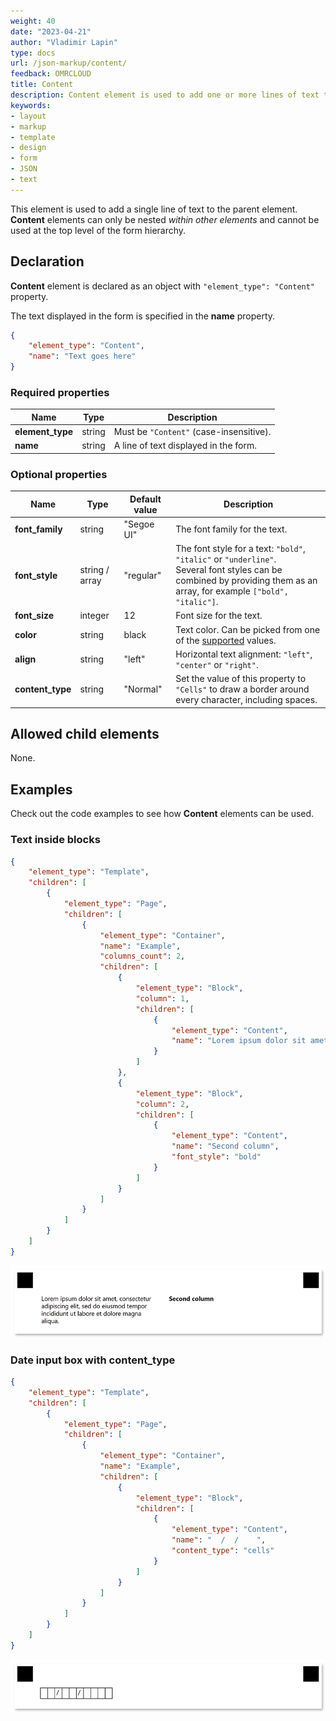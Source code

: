 ```yaml
---
weight: 40
date: "2023-04-21"
author: "Vladimir Lapin"
type: docs
url: /json-markup/content/
feedback: OMRCLOUD
title: Content
description: Content element is used to add one or more lines of text to the parent element.
keywords:
- layout
- markup
- template
- design
- form
- JSON
- text
---
```


This element is used to add a single line of text to the parent element. **Content** elements can only be nested _within other elements_ and cannot be used at the top level of the form hierarchy.

## Declaration

**Content** element is declared as an object with `"element_type": "Content"` property.

The text displayed in the form is specified in the **name** property.

```json
{
	"element_type": "Content",
	"name": "Text goes here"
}
```

### Required properties

Name | Type | Description
---- | ---- | -----------
**element_type** | string | Must be `"Content"` (case-insensitive).
**name** | string | A line of text displayed in the form.

### Optional properties

Name | Type | Default value | Description
---- | ---- | ------------- | -----------
**font_family** | string | "Segoe UI" | The font family for the text.
**font_style** | string / array | "regular" | The font style for a text: `"bold"`, `"italic"` or `"underline"`.<br />Several font styles can be combined by providing them as an array, for example `["bold", "italic"]`.
**font_size** | integer | 12 | Font size for the text.
**color** | string | black | Text color. Can be picked from one of the [supported](/omr/supported-colors/) values.
**align** | string | "left" | Horizontal text alignment: `"left"`, `"center"` or `"right"`.
**content_type** | string | "Normal" | Set the value of this property to `"Cells"` to draw a border around every character, including spaces.

## Allowed child elements

None.

## **Examples**

Check out the code examples to see how **Content** elements can be used.

### Text inside blocks

```json
{
	"element_type": "Template",
	"children": [
		{
			"element_type": "Page",
			"children": [
				{
					"element_type": "Container",
					"name": "Example",
					"columns_count": 2,
					"children": [
						{
							"element_type": "Block",
							"column": 1,
							"children": [
								{
									"element_type": "Content",
									"name": "Lorem ipsum dolor sit amet, consectetur adipiscing elit, sed do eiusmod tempor incididunt ut labore et dolore magna aliqua."
								}
							]
						},
						{
							"element_type": "Block",
							"column": 2,
							"children": [
								{
									"element_type": "Content",
									"name": "Second column",
									"font_style": "bold"
								}
							]
						}
					]
				}
			]
		}
	]
}
```

![Text](content.png)

### Date input box with content_type

```json
{
	"element_type": "Template",
	"children": [
		{
			"element_type": "Page",
			"children": [
				{
					"element_type": "Container",
					"name": "Example",
					"children": [
						{
							"element_type": "Block",
							"children": [
								{
									"element_type": "Content",
									"name": "  /  /    ",
									"content_type": "cells"
								}
							]
						}
					]
				}
			]
		}
	]
}
```

![Date input box with content_type](date-box.png)
